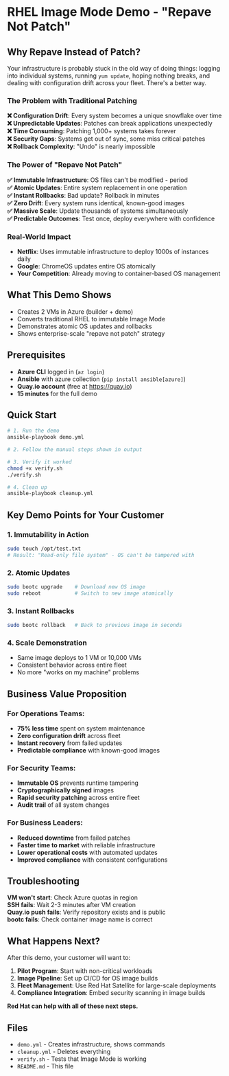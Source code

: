 # RHEL Image Mode Demo - "Repave Not Patch"

## Why Repave Instead of Patch?

Your infrastructure is probably stuck in the old way of doing things: logging into individual systems, running `yum update`, hoping nothing breaks, and dealing with configuration drift across your fleet. There's a better way.

### The Problem with Traditional Patching

**❌ Configuration Drift**: Every system becomes a unique snowflake over time  
**❌ Unpredictable Updates**: Patches can break applications unexpectedly  
**❌ Time Consuming**: Patching 1,000+ systems takes forever  
**❌ Security Gaps**: Systems get out of sync, some miss critical patches  
**❌ Rollback Complexity**: "Undo" is nearly impossible  

### The Power of "Repave Not Patch"

**✅ Immutable Infrastructure**: OS files can't be modified - period  
**✅ Atomic Updates**: Entire system replacement in one operation  
**✅ Instant Rollbacks**: Bad update? Rollback in minutes  
**✅ Zero Drift**: Every system runs identical, known-good images  
**✅ Massive Scale**: Update thousands of systems simultaneously  
**✅ Predictable Outcomes**: Test once, deploy everywhere with confidence  

### Real-World Impact

- **Netflix**: Uses immutable infrastructure to deploy 1000s of instances daily
- **Google**: ChromeOS updates entire OS atomically  
- **Your Competition**: Already moving to container-based OS management

## What This Demo Shows

- Creates 2 VMs in Azure (builder + demo)
- Converts traditional RHEL to immutable Image Mode
- Demonstrates atomic OS updates and rollbacks
- Shows enterprise-scale "repave not patch" strategy

## Prerequisites

- **Azure CLI** logged in (`az login`)
- **Ansible** with azure collection (`pip install ansible[azure]`)
- **Quay.io account** (free at https://quay.io)
- **15 minutes** for the full demo

## Quick Start

```bash
# 1. Run the demo
ansible-playbook demo.yml

# 2. Follow the manual steps shown in output

# 3. Verify it worked
chmod +x verify.sh
./verify.sh

# 4. Clean up
ansible-playbook cleanup.yml
```

## Key Demo Points for Your Customer

### 1. **Immutability in Action**
```bash
sudo touch /opt/test.txt
# Result: "Read-only file system" - OS can't be tampered with
```

### 2. **Atomic Updates**
```bash
sudo bootc upgrade    # Download new OS image
sudo reboot           # Switch to new image atomically
```

### 3. **Instant Rollbacks**
```bash
sudo bootc rollback   # Back to previous image in seconds
```

### 4. **Scale Demonstration**
- Same image deploys to 1 VM or 10,000 VMs
- Consistent behavior across entire fleet
- No more "works on my machine" problems

## Business Value Proposition

### **For Operations Teams:**
- **75% less time** spent on system maintenance
- **Zero configuration drift** across fleet
- **Instant recovery** from failed updates
- **Predictable compliance** with known-good images

### **For Security Teams:**
- **Immutable OS** prevents runtime tampering
- **Cryptographically signed** images
- **Rapid security patching** across entire fleet
- **Audit trail** of all system changes

### **For Business Leaders:**
- **Reduced downtime** from failed patches
- **Faster time to market** with reliable infrastructure
- **Lower operational costs** with automated updates
- **Improved compliance** with consistent configurations

## Troubleshooting

**VM won't start**: Check Azure quotas in region  
**SSH fails**: Wait 2-3 minutes after VM creation  
**Quay.io push fails**: Verify repository exists and is public  
**bootc fails**: Check container image name is correct  

## What Happens Next?

After this demo, your customer will want to:

1. **Pilot Program**: Start with non-critical workloads
2. **Image Pipeline**: Set up CI/CD for OS image builds  
3. **Fleet Management**: Use Red Hat Satellite for large-scale deployments
4. **Compliance Integration**: Embed security scanning in image builds

**Red Hat can help with all of these next steps.**

## Files

- `demo.yml` - Creates infrastructure, shows commands
- `cleanup.yml` - Deletes everything  
- `verify.sh` - Tests that Image Mode is working
- `README.md` - This file